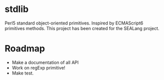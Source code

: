 # stdlib

Perl5 standard object-oriented primitives. Inspired by ECMAScript6 primitives methods. This project has been created for the SEALang project.

# Roadmap  

- Make a documentation of all API
- Work on regExp primitive! 
- Make test.